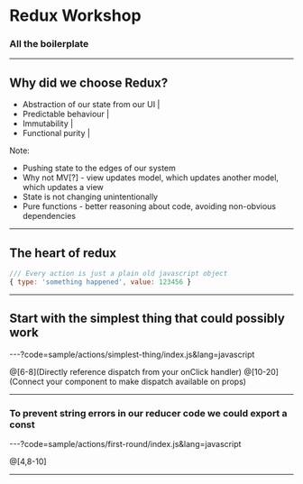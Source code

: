 # Redux Workshop

### All the boilerplate

---

## Why did we choose Redux?

- Abstraction of our state from our UI |
- Predictable behaviour |
- Immutability |
- Functional purity |

Note:
- Pushing state to the edges of our system
- Why not MV[?] - view updates model, which updates another model, which updates a view
- State is not changing unintentionally
- Pure functions - better reasoning about code, avoiding non-obvious dependencies

---

## The heart of redux

```javascript
/// Every action is just a plain old javascript object
{ type: 'something happened', value: 123456 }
```

---

## Start with the simplest thing that could possibly work

---?code=sample/actions/simplest-thing/index.js&lang=javascript

@[6-8](Directly reference dispatch from your onClick handler)
@[10-20](Connect your component to make dispatch available on props)

---

### To prevent string errors in our reducer code we could export a const

---?code=sample/actions/first-round/index.js&lang=javascript

@[4,8-10]

---